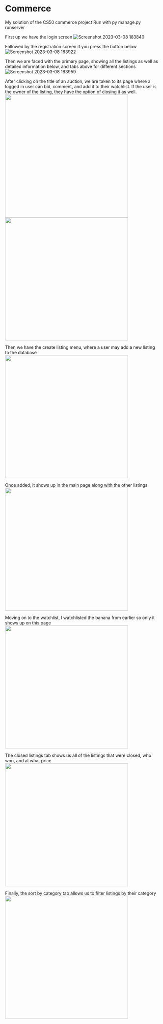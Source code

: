 # Commerce
My solution of the CS50 commerce project
Run with py manage.py runserver

First up we have the login screen
![Screenshot 2023-03-08 183840](https://user-images.githubusercontent.com/56690175/223775354-4cf8167c-815b-412c-8a16-d65ee5f242fa.png)

Followed by the registration screen if you press the button below
![Screenshot 2023-03-08 183922](https://user-images.githubusercontent.com/56690175/223775386-8764cf5f-ef47-47ce-8dcd-a937d319ef87.png)

Then we are faced with the primary page, showing all the listings as well as detailed information below, and tabs above for different sections
![Screenshot 2023-03-08 183959](https://user-images.githubusercontent.com/56690175/223775394-bcccfa74-985d-45b3-9c2d-23523f4695e1.png)

After clicking on the title of an auction, we are taken to its page where a logged in user can bid, comment, and add it to their watchlist. If the user is the owner of the listing, they have the option of closing it as well.  
<img src="https://user-images.githubusercontent.com/56690175/223775402-1ced1537-f53d-4953-b255-6233b807f954.png" width="400">  
<img src="https://user-images.githubusercontent.com/56690175/223775411-fac1e6ab-8000-4384-8e2c-a8e450c2fd37.png" width="400">

Then we have the create listing menu, where a user may add a new listing to the database  
<img src="https://user-images.githubusercontent.com/56690175/223775422-e407931a-fd25-4092-a6e4-419c962de4bd.png" width="400">

Once added, it shows up in the main page along with the other listings  
<img src="https://user-images.githubusercontent.com/56690175/223775434-b5d2027a-bd28-4be4-a34e-d551ee5cad30.png" width="400">

Moving on to the watchlist, I watchlisted the banana from earlier so only it shows up on this page  
<img src="https://user-images.githubusercontent.com/56690175/223775444-4b3bf91e-58e0-46ed-81a3-38e9fd7ca8dd.png" width="400">

The closed listings tab shows us all of the listings that were closed, who won, and at what price  
<img src="https://user-images.githubusercontent.com/56690175/223775450-af277b97-33fc-4757-bf9d-f3b3795a8fdd.png" width="400">

Finally, the sort by category tab allows us to filter listings by their category  
<img src="https://user-images.githubusercontent.com/56690175/223775455-40387fb1-2606-4d25-a492-9c9b18fd01f8.png" width="400">

